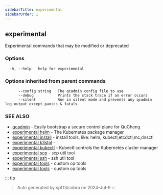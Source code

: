 ```yaml
---
sidebarTitle: experimental
sidebarOrder: 1
---
```


## experimental

Experimental commands that may be modified or deprecated

### Options

```
  -h, --help   help for experimental
```

### Options inherited from parent commands

```
      --config string   The qcadmin config file to use
      --debug           Prints the stack trace if an error occurs
      --silent          Run in silent mode and prevents any qcadmin log output except panics & fatals
```

### SEE ALSO

* [qcadmin](../qcadmin.md)	 - Easily bootstrap a secure control plane for QuCheng
* [experimental helm](experimental_helm.md)	 - The Kubernetes package manager
* [experimental install](experimental_install.md)	 - install tools, like: helm, kubectl,etcdctl,mc,dnsctl
* [experimental k3stpl](experimental_k3stpl.md)	 - 
* [experimental kubectl](experimental_kubectl.md)	 - Kubectl controls the Kubernetes cluster manager
* [experimental scp](experimental_scp.md)	 - scp util tool
* [experimental ssh](experimental_ssh.md)	 - ssh util tool
* [experimental tools](experimental_tools.md)	 - custom op tools
* [experimental tools](experimental_tools.md)	 - custom op tools

::: tip
>Auto generated by spf13/cobra on 2024-Jul-9
:::